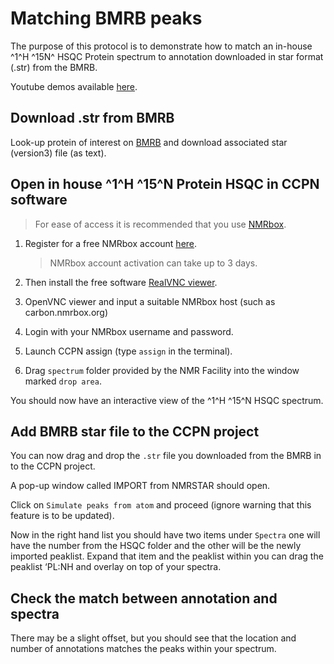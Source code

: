 # Matching BMRB peaks

The purpose of this protocol is to demonstrate how to match an in-house ^1^H ^15N^ HSQC Protein spectrum to annotation downloaded in star format (.str) from the BMRB.

Youtube demos available [here](www.tinyurl/nmrbox).

## Download .str from BMRB

Look-up protein of interest on [BMRB]( https://bmrb.io/ ) and download associated star (version3) file (as text).



## Open in house ^1^H ^15^N Protein HSQC in CCPN software

> For ease of access it is recommended that you use [NMRbox](https://nmrbox.org/).

1.  Register for a free NMRbox account [here](https://nmrbox.org/signup).

	> NMRbox account activation can take up to 3 days.

2. Then install the free software [RealVNC viewer](https://www.realvnc.com/en/connect/download/viewer/).

3. OpenVNC viewer and input a suitable NMRbox host (such as carbon.nmrbox.org)
4. Login with your NMRbox username and password.

5. Launch CCPN assign (type `assign` in the terminal).
6. Drag `spectrum` folder provided by the NMR Facility into the window marked `drop area`.

You should now have an interactive view of the ^1^H ^15^N HSQC spectrum.



## Add BMRB star file to the CCPN project

You can now drag and drop the `.str` file you downloaded from the BMRB in to the CCPN project. 

A pop-up window called IMPORT from NMRSTAR should open.

Click on `Simulate peaks from atom` and proceed (ignore warning that this feature is to be updated).

Now in the right hand list you should have two items under `Spectra` one will have the number from the HSQC folder and the other will be the newly imported peaklist. Expand that item and the peaklist within you can drag the peaklist ‘PL:NH and overlay on top of your spectra. 



## Check the match between annotation and spectra

There may be a slight offset, but you should see that the location and number of annotations matches the peaks within your spectrum.

